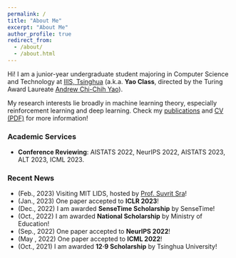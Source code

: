 ```yaml
---
permalink: /
title: "About Me"
excerpt: "About Me"
author_profile: true
redirect_from: 
  - /about/
  - /about.html
---
```


Hi! I am a junior-year undergraduate student majoring in Computer Science and Technology at [IIIS, Tsinghua](https://iiis.tsinghua.edu.cn/en/) (a.k.a. **Yao Class**, directed by the Turing Award Laureate [Andrew Chi-Chih Yao](https://iiis.tsinghua.edu.cn/yao/)).

My research interests lie broadly in machine learning theory, especially reinforcement learning and deep learning. Check my [publications](publications) and [CV (PDF)](CV_Yan.pdf) for more information!

### Academic Services
* **Conference Reviewing**: AISTATS 2022, NeurIPS 2022, AISTATS 2023, ALT 2023, ICML 2023.

### Recent News
* (Feb., 2023) Visiting MIT LIDS, hosted by [Prof. Suvrit Sra](https://optml.mit.edu/index.html)!
* (Jan., 2023) One paper accepted to **ICLR 2023**!
* (Dec., 2022) I am awarded **SenseTime Scholarship** by SenseTime!
* (Oct., 2022) I am awarded **National Scholarship** by Ministry of Education!
* (Sep., 2022) One paper accepted to **NeurIPS 2022**!
* (May , 2022) One paper accepted to **ICML 2022**!
* (Oct., 2021) I am awarded **12·9 Scholarship** by Tsinghua University!

